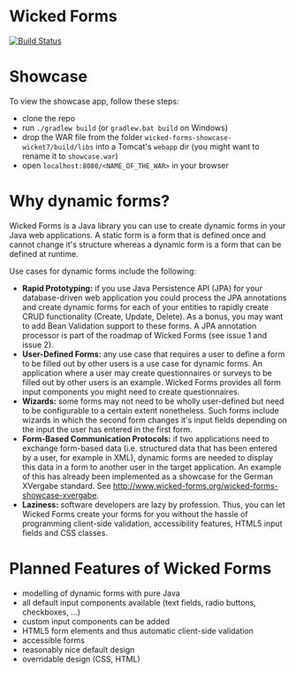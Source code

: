 Wicked Forms
============
[![Build Status](https://travis-ci.org/adessoag/wicked-forms.png?branch=travis)](https://travis-ci.org/thombergs/wicked-forms)

Showcase
========
To view the showcase app, follow these steps:
* clone the repo
* run `./gradlew build` (or `gradlew.bat build` on Windows)
* drop the WAR file from the folder `wicked-forms-showcase-wicket7/build/libs` into a Tomcat's `webapp` dir (you might want to rename it to `showcase.war`)
* open `localhost:8080/<NAME_OF_THE_WAR>` in your browser

Why dynamic forms?
==================
Wicked Forms is a Java library you can use to create dynamic forms in your Java web applications. A static form is a form that is defined once and cannot change it's structure whereas a dynamic form is a form that can be defined at runtime.

Use cases for dynamic forms include the following:

* **Rapid Prototyping:** if you use Java Persistence API (JPA) for your database-driven web application you could process the JPA
annotations
and create dynamic forms for each of your entities to rapidly create CRUD functionality (Create, Update, Delete). As a bonus,
you may want to add Bean Validation support to these forms. A JPA annotation processor is part of the roadmap of Wicked Forms (see issue 1 and issue 2).
* **User-Defined Forms:** any use case that requires a user to define a form to be filled out by other users is a use case for dynamic
forms.
An application where a user may create questionnaires or surveys to be filled out by other users is an example. Wicked Forms provides all form input components you might need to create questionnaires.
* **Wizards:** some forms may not need to be wholly user-defined but need to be configurable to a certain extent nonetheless. Such forms
include wizards in which the second form changes it's input fields depending on the input the user has entered in the first form.
* **Form-Based Communication Protocols:** if two applications need to exchange form-based data (i.e. structured data that has been entered
 by
a user, for example in XML), dynamic forms are needed to display this data in a form to another user in the target application. An example of this has already been implemented as a showcase for the German XVergabe standard. See http://www.wicked-forms.org/wicked-forms-showcase-xvergabe.
* **Laziness:** software developers are lazy by profession. Thus, you can let Wicked Forms create your forms for you without the hassle of
programming client-side validation, accessibility features, HTML5 input fields and CSS classes.

Planned Features of Wicked Forms
================================
* modelling of dynamic forms with pure Java
* all default input components available (text fields, radio buttons, checkboxes, ...)
* custom input components can be added
* HTML5 form elements and thus automatic client-side validation
* accessible forms
* reasonably nice default design
* overridable design (CSS, HTML)


